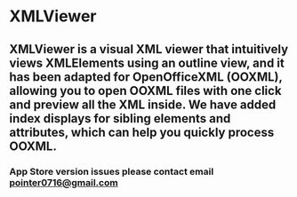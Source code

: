 # XMLViewer

## XMLViewer is a visual XML viewer that intuitively views XMLElements using an outline view, and it has been adapted for OpenOfficeXML (OOXML), allowing you to open OOXML files with one click and preview all the XML inside. We have added index displays for sibling elements and attributes, which can help you quickly process OOXML.

### App Store version issues please contact email pointer0716@gmail.com
